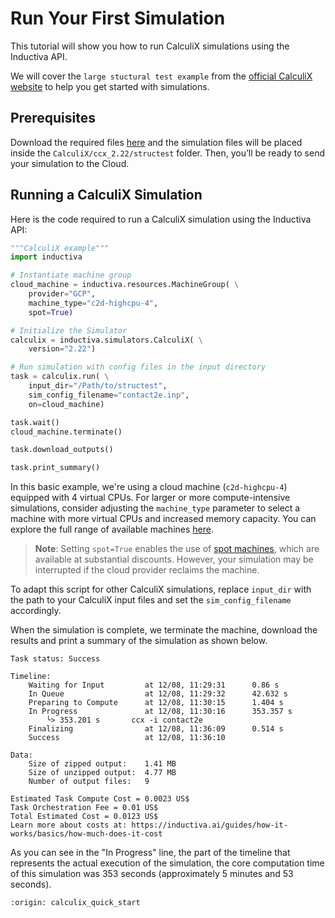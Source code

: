 # Run Your First Simulation
This tutorial will show you how to run CalculiX simulations using the Inductiva API. 

We will cover the `large stuctural test example` from the [official CalculiX website](https://www.dhondt.de/) to help you get started with simulations.

## Prerequisites
Download the required files [here](https://www.dhondt.de/ccx_2.22.structest.tar.bz2) and the simulation files will be placed inside the `CalculiX/ccx_2.22/structest` folder. Then, you’ll be ready to send your simulation to the Cloud.

## Running a CalculiX Simulation
Here is the code required to run a CalculiX simulation using the Inductiva API:

```python
"""CalculiX example"""
import inductiva

# Instantiate machine group
cloud_machine = inductiva.resources.MachineGroup( \
    provider="GCP",
    machine_type="c2d-highcpu-4",
	spot=True)

# Initialize the Simulator
calculix = inductiva.simulators.CalculiX( \
    version="2.22")

# Run simulation with config files in the input directory
task = calculix.run( \
    input_dir="/Path/to/structest",
    sim_config_filename="contact2e.inp",
    on=cloud_machine)

task.wait()
cloud_machine.terminate()

task.download_outputs()

task.print_summary()

```

In this basic example, we're using a cloud machine (`c2d-highcpu-4`) equipped with 4 virtual CPUs. 
For larger or more compute-intensive simulations, consider adjusting the `machine_type` parameter to select 
a machine with more virtual CPUs and increased memory capacity. You can explore the full range of available machines [here](https://console.inductiva.ai/machine-groups/instance-types).

> **Note**: Setting `spot=True` enables the use of [spot machines](../how-it-works/machines/spot-machines.md), which are available at substantial discounts. 
> However, your simulation may be interrupted if the cloud provider reclaims the machine.

To adapt this script for other CalculiX simulations, replace `input_dir` with the
path to your CalculiX input files and set the `sim_config_filename` accordingly.

When the simulation is complete, we terminate the machine, download the results and print a summary of the simulation as shown below.

```
Task status: Success

Timeline:
	Waiting for Input         at 12/08, 11:29:31      0.86 s
	In Queue                  at 12/08, 11:29:32      42.632 s
	Preparing to Compute      at 12/08, 11:30:15      1.404 s
	In Progress               at 12/08, 11:30:16      353.357 s
		└> 353.201 s       ccx -i contact2e
	Finalizing                at 12/08, 11:36:09      0.514 s
	Success                   at 12/08, 11:36:10      

Data:
	Size of zipped output:    1.41 MB
	Size of unzipped output:  4.77 MB
	Number of output files:   9

Estimated Task Compute Cost = 0.0023 US$
Task Orchestration Fee = 0.01 US$
Total Estimated Cost = 0.0123 US$
Learn more about costs at: https://inductiva.ai/guides/how-it-works/basics/how-much-does-it-cost
```

As you can see in the "In Progress" line, the part of the timeline that represents the actual execution of the simulation, 
the core computation time of this simulation was 353 seconds (approximately 5 minutes and 53 seconds).

```{banner_small}
:origin: calculix_quick_start
```